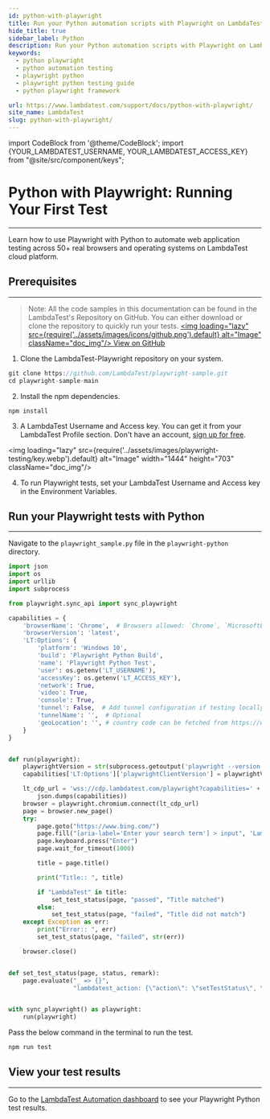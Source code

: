 ```yaml
---
id: python-with-playwright
title: Run your Python automation scripts with Playwright on LambdaTest
hide_title: true
sidebar_label: Python
description: Run your Python automation scripts with Playwright on LambdaTest scalable cloud grid of 50+ real desktop browsers and operating systems.
keywords:
  - python playwright
  - python automation testing
  - playwright python
  - playwright python testing guide
  - python playwright framework

url: https://www.lambdatest.com/support/docs/python-with-playwright/
site_name: LambdaTest
slug: python-with-playwright/
---
```


import CodeBlock from '@theme/CodeBlock';
import {YOUR_LAMBDATEST_USERNAME, YOUR_LAMBDATEST_ACCESS_KEY} from "@site/src/component/keys";

<script type="application/ld+json"
      dangerouslySetInnerHTML={{ __html: JSON.stringify({
       "@context": "https://schema.org",
        "@type": "BreadcrumbList",
        "itemListElement": [{
          "@type": "ListItem",
          "position": 1,
          "name": "Home",
          "item": "https://www.lambdatest.com"
        },{
          "@type": "ListItem",
          "position": 2,
          "name": "Support",
          "item": "https://www.lambdatest.com/support/docs/"
        },{
          "@type": "ListItem",
          "position": 3,
          "name": "Python with Playwright",
          "item": "https://www.lambdatest.com/support/docs/python-with-playwright/"
        }]
      })
    }}
></script>

# Python with Playwright: Running Your First Test
* * *

Learn how to use Playwright with Python to automate web application testing across 50+ real browsers and operating systems on LambdaTest cloud platform.


## Prerequisites
***

>Note: All the code samples in this documentation can be found in the LambdaTest's Repository on GitHub. You can either download or clone the repository to quickly run your tests.
<a href="https://github.com/LambdaTest/playwright-sample/tree/main/playwright-python" className="github__anchor"><img loading="lazy" src={require('../assets/images/icons/github.png').default} alt="Image"  className="doc_img"/> View on GitHub</a>

1. Clone the LambdaTest-Playwright repository on your system.

```js
git clone https://github.com/LambdaTest/playwright-sample.git
cd playwright-sample-main
```

2. Install the npm dependencies.

```
npm install
```

3. A LambdaTest Username and Access key. You can get it from your LambdaTest Profile section. Don't have an account, [sign up for free](https://accounts.lambdatest.com/register).

<img loading="lazy" src={require('../assets/images/playwright-testing/key.webp').default} alt="Image" width="1444" height="703"  className="doc_img"/>

4. To run Playwright tests, set your LambdaTest Username and Access key in the Environment Variables.


## Run your Playwright tests with Python
---

Navigate to the `playwright_sample.py` file in the `playwright-python` directory.

```py
import json
import os
import urllib
import subprocess

from playwright.sync_api import sync_playwright

capabilities = {
    'browserName': 'Chrome',  # Browsers allowed: `Chrome`, `MicrosoftEdge`, `pw-chromium`, `pw-firefox` and `pw-webkit`
    'browserVersion': 'latest',
    'LT:Options': {
        'platform': 'Windows 10',
        'build': 'Playwright Python Build',
        'name': 'Playwright Python Test',
        'user': os.getenv('LT_USERNAME'),
        'accessKey': os.getenv('LT_ACCESS_KEY'),
        'network': True,
        'video': True,
        'console': True,
        'tunnel': False,  # Add tunnel configuration if testing locally hosted webpage
        'tunnelName': '',  # Optional
        'geoLocation': '', # country code can be fetched from https://www.lambdatest.com/capabilities-generator/
    }
}


def run(playwright):
    playwrightVersion = str(subprocess.getoutput('playwright --version')).strip().split(" ")[1]
    capabilities['LT:Options']['playwrightClientVersion'] = playwrightVersion

    lt_cdp_url = 'wss://cdp.lambdatest.com/playwright?capabilities=' + urllib.parse.quote(
        json.dumps(capabilities))
    browser = playwright.chromium.connect(lt_cdp_url)
    page = browser.new_page()
    try:
        page.goto("https://www.bing.com/")
        page.fill("[aria-label='Enter your search term'] > input", 'LambdaTest')
        page.keyboard.press("Enter")
        page.wait_for_timeout(1000)

        title = page.title()

        print("Title:: ", title)

        if "LambdaTest" in title:
            set_test_status(page, "passed", "Title matched")
        else:
            set_test_status(page, "failed", "Title did not match")
    except Exception as err:
        print("Error:: ", err)
        set_test_status(page, "failed", str(err))

    browser.close()


def set_test_status(page, status, remark):
    page.evaluate("_ => {}",
                  "lambdatest_action: {\"action\": \"setTestStatus\", \"arguments\": {\"status\":\"" + status + "\", \"remark\": \"" + remark + "\"}}");


with sync_playwright() as playwright:
    run(playwright)

```

Pass the below command in the terminal to run the test.

```js
npm run test
```

## View your test results
---

Go to the [LambdaTest Automation dashboard](https://automation.lambdatest.com/build) to see your Playwright Python test results.




